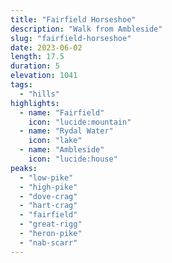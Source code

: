 ```yaml
---
title: "Fairfield Horseshoe"
description: "Walk from Ambleside"
slug: "fairfield-horseshoe"
date: 2023-06-02
length: 17.5
duration: 5
elevation: 1041
tags:
  - "hills"
highlights:
  - name: "Fairfield"
    icon: "lucide:mountain"
  - name: "Rydal Water"
    icon: "lake"
  - name: "Ambleside"
    icon: "lucide:house"
peaks:
  - "low-pike"
  - "high-pike"
  - "dove-crag"
  - "hart-crag"
  - "fairfield"
  - "great-rigg"
  - "heron-pike"
  - "nab-scarr"
---
```

